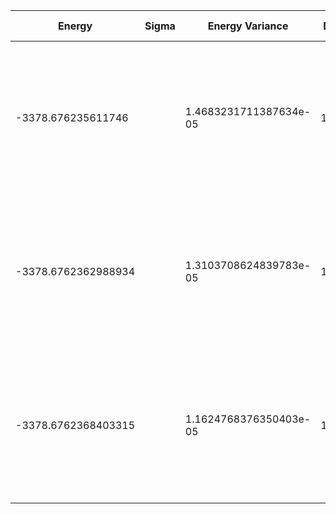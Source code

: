 | Energy              | Sigma | Energy Variance        | DOF  | Einf                | Method                                                       | Data Repository |
|---------------------|-------|------------------------|------|---------------------|--------------------------------------------------------------|-----------------|
| -3378.676235611746  |       | 1.4683231711387634e-05 | 1208 | -3374.9437140681816 | DMRG (bond dimension 310) using fork tensor product states with U(1) symmetries for charge and spin sector |                 |
| -3378.6762362988934 |       | 1.3103708624839783e-05 | 1208 | -3374.9437140681816 | DMRG (bond dimension 330) using fork tensor product states with U(1) symmetries for charge and spin sector |                 |
| -3378.6762368403315 |       | 1.1624768376350403e-05 | 1208 | -3374.9437140681816 | DMRG (bond dimension 350) using fork tensor product states with U(1) symmetries for charge and spin sector |                 |
